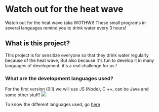 # Watch out for the heat wave
Watch out for the heat wave (aka WOTHW)! These small programs in several languages remind you to drink water every 3 hours!



<h2>What is this project?</h2>
This project is for sensitize everyone so that they drink water regularly because of the heat wave, But also because it's fun to develop it in many languages of development, it's a real challenge for us !



<h3>What are the development languages used?</h3>
For the first version (0.1) we will use JS (Node), C ++, can be Java and some other stuff!

<img src="https://cdn.discordapp.com/attachments/580117541549113346/616655141281464332/dessin-de-verre-deau-colorie-par-membre-non-inscrit-le-21-de-mars-verre-deau-png-600_470.png">

To know the different languages used, go <a href="https://github.com/Azkun/Watch-out-for-the-heat-wave/blob/master/used_language.md">here</a>
